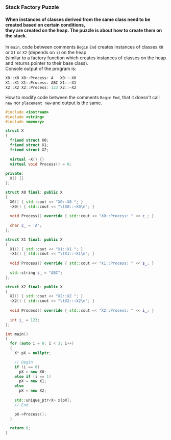 ### Stack Factory Puzzle

#### When instances of classes derived from the same class need to be created based on certain conditions,<br/>they are created on the heap. The puzzle is about how to create them on the stack.


In `main`, code between comments `Begin` `End` creates instances of classes `X0` or `X1` or `X2` (depends on `i`) on the heap<br/>
(similar to a factory function which creates instances of classes on the heap and returns pointer to their base class).<br/>
Console output of the program is:
```C++
X0::X0 X0::Process: A   X0::~X0
X1::X1 X1::Process: ABC	X1::~X1
X2::X2 X2::Process: 123	X2::~X2
```
How to modify code between the comments `Begin` `End`, that it doesn't call `new` nor `placement new` and output is the same.<br/>

```C++
#include <iostream>
#include <string>
#include <memory>

struct X
{
  friend struct X0;
  friend struct X1;
  friend struct X2;
  
  virtual ~X() {}
  virtual void Process() = 0;
  
private:
  X() {}
};

struct X0 final: public X
{
  X0() { std::cout << "X0::X0 "; }
  ~X0() { std::cout << "\tX0::~X0\n"; }
    
  void Process() override { std::cout << "X0::Process: " << c_; }
  
  char c_ = 'A';
};

struct X1 final: public X
{
  X1() { std::cout << "X1::X1 "; }
  ~X1() { std::cout << "\tX1::~X1\n"; }
    
  void Process() override { std::cout << "X1::Process: " << s_; }
  
  std::string s_ = "ABC";
};

struct X2 final: public X
{
  X2() { std::cout << "X2::X2 "; }
  ~X2() { std::cout << "\tX2::~X2\n"; }
    
  void Process() override { std::cout << "X2::Process: " << i_; }
  
  int i_ = 123;
};

int main()
{
  for (auto i = 0; i < 3; i++) 
  {
    X* pX = nullptr;

    // Begin 
    if (i == 0)
      pX = new X0;
    else if (i == 1)
      pX = new X1;
    else 
      pX = new X2;
      
    std::unique_ptr<X> x{pX};    
    // End

    pX->Process();
  }

  return 0;
}
